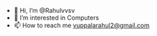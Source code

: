 - 👋 Hi, I’m @Rahulvvsv
- 👀 I’m interested in Computers 
- 📫 How to reach me vuppalarahul2@gmail.com

<!---
Rahulvvsv/Rahulvvsv is a ✨ special ✨ repository because its `README.md` (this file) appears on your GitHub profile.
You can click the Preview link to take a look at your changes.
--->
